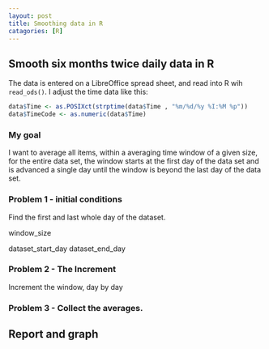 ```yaml
---
layout: post
title: Smoothing data in R
catagories: [R]
---
```

## Smooth six months twice daily data in R

The data is entered on a LibreOffice spread sheet, and read into R wih
`read_ods()`.  I adjust the time data like this:

```R
data$Time <- as.POSIXct(strptime(data$Time , "%m/%d/%y %I:%M %p"))
data$TimeCode <- as.numeric(data$Time)
```

### My goal

I want to average all items, within a averaging time window of a given size, for the entire data set,
the window starts at the first day of the data set and is advanced a single day until
the window is beyond the last day of the data set.

### Problem 1 - initial conditions

Find the first and last whole day of the dataset.

window_size

dataset_start_day
dataset_end_day

### Problem 2 - The Increment

Increment the window, day by day


### Problem 3 - Collect the averages.

## Report and graph


